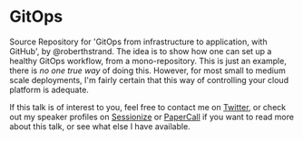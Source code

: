 # GitOps
Source Repository for 'GitOps from infrastructure to application, with GitHub', by @roberthstrand. The idea is to show how one can set up a healthy GitOps workflow, from a mono-repository. This is just an example, there is _no one true way_ of doing this. However, for most small to medium scale deployments, I'm fairly certain that this way of controlling your cloud platform is adequate.

If this talk is of interest to you, feel free to contact me on [Twitter](https://twitter.com/roberthtweets), or check out my speaker profiles on [Sessionize](https://sessionize.com/roberth-strand/) or [PaperCall](https://www.papercall.io/speakers/robstr) if you want to read more about this talk, or see what else I have available.